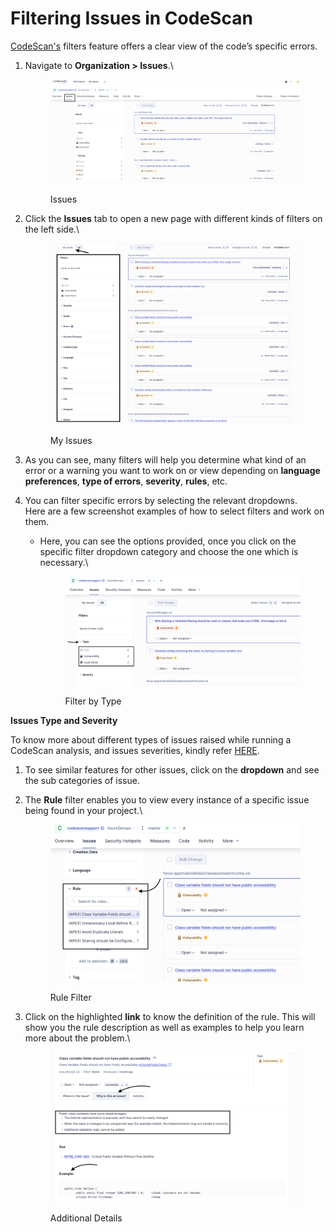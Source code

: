 # Filtering Issues in CodeScan

[CodeScan's](https://www.codescan.io/) filters feature offers a clear view of the code’s specific errors.

1.  Navigate to **Organization > Issues**.\


    <figure><img src="../../../.gitbook/assets/image (1714).png" alt=""><figcaption><p>Issues</p></figcaption></figure>
2.  Click the **Issues** tab to open a new page with different kinds of filters on the left side.\


    <figure><img src="../../../.gitbook/assets/image (1715).png" alt=""><figcaption><p>My Issues</p></figcaption></figure>
3. As you can see, many filters will help you determine what kind of an error or a warning you want to work on or view depending on **language preferences**, **type of errors**, **severity**, **rules**, etc.
4. You can filter specific errors by selecting the relevant dropdowns.\
   Here are a few screenshot examples of how to select filters and work on them.
   *   Here, you can see the options provided, once you click on the specific filter dropdown category and choose the one which is necessary.\


       <figure><img src="../../../.gitbook/assets/image (1716).png" alt=""><figcaption><p>Filter by Type</p></figcaption></figure>

**Issues Type and Severity**

To know more about different types of issues raised while running a CodeScan analysis, and issues severities, kindly refer [HERE](https://docs.sonarqube.org/latest/user-guide/issues/).

1. To see similar features for other issues, click on the **dropdown** and see the sub categories of issue.
2.  The **Rule** filter enables you to view every instance of a specific issue being found in your project.\


    <figure><img src="../../../.gitbook/assets/image (1717).png" alt=""><figcaption><p>Rule Filter</p></figcaption></figure>
3.  Click on the highlighted **link** to know the definition of the rule. This will show you the rule description as well as examples to help you learn more about the problem.\


    <figure><img src="../../../.gitbook/assets/image (1718).png" alt=""><figcaption><p>Additional Details</p></figcaption></figure>

